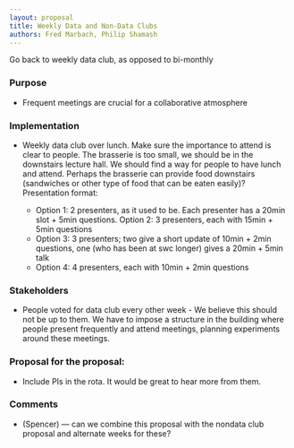 ```yaml
---
layout: proposal
title: Weekly Data and Non-Data Clubs
authors: Fred Marbach, Philip Shamash
---
```


Go back to weekly data club, as opposed to bi-monthly


### Purpose

- Frequent meetings are crucial for a collaborative atmosphere


### Implementation

- Weekly data club over lunch. Make sure the importance to attend is clear to people.
    The brasserie is too small, we should be in the downstairs lecture hall. We should find a way for people to have lunch and attend. Perhaps the brasserie can provide food downstairs (sandwiches or other type of food that can be eaten easily)?
    Presentation format:

    * Option 1: 2 presenters, as it used to be. Each presenter has a 20min slot + 5min questions.
        Option 2: 3 presenters, each with 15min + 5min questions
    * Option 3: 3 presenters; two give a short update of 10min + 2min questions, one (who has been at swc longer) gives a 20min + 5min talk
    * Option 4: 4 presenters, each with 10min + 2min questions


### Stakeholders

- People voted for data club every other week - We believe this should not be up to them. We have to impose a structure in the building where people present frequently and attend meetings, planning experiments around these meetings.


### Proposal for the proposal:

- Include PIs in the rota. It would be great to hear more from them.


### Comments

- (Spencer) — can we combine this proposal with the nondata club proposal and alternate weeks for these?

